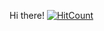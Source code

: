 Hi there!
[![HitCount](http://hits.dwyl.com/TarushS/TarushS.svg)](http://hits.dwyl.com/TarushS/TarushS)
